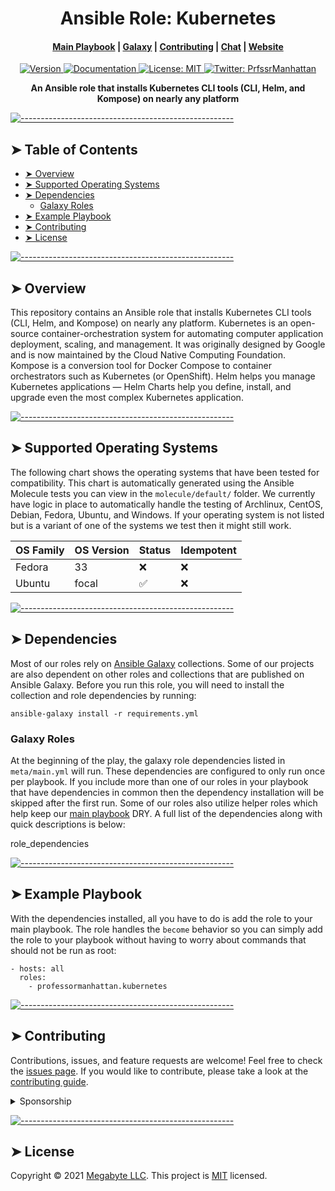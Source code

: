 <!-- ⚠️ This README has been generated from the file(s) "./.modules/docs/blueprint-readme.md" ⚠️--><h1 align="center" style="text-align:center;">Ansible Role: Kubernetes</h1>

<div align="center">
  <h4>
    <a href="https://gitlab.com/ProfessorManhattan/Playbooks">Main Playbook</a>
    <span> | </span>
    <a href="https://galaxy.ansible.com/professormanhattan/kubernetes">Galaxy</a>
    <span> | </span>
    <a href="https://gitlab.com/megabyte-space/ansible-roles/kubernetes/-/blob/master/CONTRIBUTING.md">Contributing</a>
    <span> | </span>
    <a href="https://app.slack.com/client/T01ABCG4NK1/C01NN74H0LW/details/">Chat</a>
    <span> | </span>
    <a href="https://megabyte.space">Website</a>
  </h4>
</div>
<p style="text-align:center;">
  <a href="https://gitlab.com/megabyte-space/ansible-roles/kubernetes">
    <img alt="Version" src="https://img.shields.io/badge/version-0.0.1-blue.svg?cacheSeconds=2592000" />
  </a>
  <a href="https://megabyte.space/docs/kubernetes" target="_blank">
    <img alt="Documentation" src="https://img.shields.io/badge/documentation-yes-brightgreen.svg" />
  </a>
  <a href="repository.gitlab_ansible_roles_group/kubernetes/-/raw/master/LICENSE" target="_blank">
    <img alt="License: MIT" src="https://img.shields.io/badge/License-MIT-yellow.svg" />
  </a>
  <a href="https://twitter.com/PrfssrManhattan" target="_blank">
    <img alt="Twitter: PrfssrManhattan" src="https://img.shields.io/twitter/follow/PrfssrManhattan.svg?style=social" />
  </a>
</p>

<p align="center" style="text-align:center;">
  <b>An Ansible role that installs Kubernetes CLI tools (CLI, Helm, and Kompose) on nearly any platform</b></br>
</p>


[![-----------------------------------------------------](https://raw.githubusercontent.com/andreasbm/readme/master/assets/lines/aqua.png)](#table-of-contents)

## ➤ Table of Contents

* [➤ Overview](#-overview)
* [➤ Supported Operating Systems](#-supported-operating-systems)
* [➤ Dependencies](#-dependencies)
	* [Galaxy Roles](#galaxy-roles)
* [➤ Example Playbook](#-example-playbook)
* [➤ Contributing](#-contributing)
* [➤ License](#-license)

[![-----------------------------------------------------](https://raw.githubusercontent.com/andreasbm/readme/master/assets/lines/aqua.png)](#overview)

## ➤ Overview

This repository contains an Ansible role that installs Kubernetes CLI tools (CLI, Helm, and Kompose) on nearly any platform. Kubernetes is an open-source container-orchestration system for automating computer application deployment, scaling, and management. It was originally designed by Google and is now maintained by the Cloud Native Computing Foundation. Kompose is a conversion tool for Docker Compose to container orchestrators such as Kubernetes (or OpenShift). Helm helps you manage Kubernetes applications — Helm Charts help you define, install, and upgrade even the most complex Kubernetes application.


[![-----------------------------------------------------](https://raw.githubusercontent.com/andreasbm/readme/master/assets/lines/aqua.png)](#supported-operating-systems)

## ➤ Supported Operating Systems

The following chart shows the operating systems that have been tested for compatibility. This chart is automatically generated using the Ansible Molecule tests you can view in the `molecule/default/` folder. We currently have logic in place to automatically handle the testing of Archlinux, CentOS, Debian, Fedora, Ubuntu, and Windows. If your operating system is not listed but is a variant of one of the systems we test then it might still work.


| OS Family | OS Version | Status | Idempotent |
|-----------|------------|--------|------------|
| Fedora    | 33         | ❌      | ❌          |
| Ubuntu    | focal      | ✅      | ❌          |



[![-----------------------------------------------------](https://raw.githubusercontent.com/andreasbm/readme/master/assets/lines/aqua.png)](#dependencies)

## ➤ Dependencies

Most of our roles rely on [Ansible Galaxy](https://galaxy.ansible.com/) collections. Some of our projects are also dependent on other roles and collections that are published on Ansible Galaxy. Before you run this role, you will need to install the collection and role dependencies by running:

```
ansible-galaxy install -r requirements.yml
```

### Galaxy Roles

At the beginning of the play, the galaxy role dependencies listed in `meta/main.yml` will run. These dependencies are configured to only run once per playbook. If you include more than one of our roles in your playbook that have dependencies in common then the dependency installation will be skipped after the first run. Some of our roles also utilize helper roles which help keep our [main playbook](https://gitlab.com/ProfessorManhattan/Playbooks) DRY. A full list of the dependencies along with quick descriptions is below:

 role_dependencies



[![-----------------------------------------------------](https://raw.githubusercontent.com/andreasbm/readme/master/assets/lines/aqua.png)](#example-playbook)

## ➤ Example Playbook

With the dependencies installed, all you have to do is add the role to your main playbook. The role handles the `become` behavior so you can simply add the role to your playbook without having to worry about commands that should not be run as root:

```lang-yml
- hosts: all
  roles:
    - professormanhattan.kubernetes
```


[![-----------------------------------------------------](https://raw.githubusercontent.com/andreasbm/readme/master/assets/lines/aqua.png)](#contributing)

## ➤ Contributing

Contributions, issues, and feature requests are welcome! Feel free to check the [issues page](https://gitlab.com/megabyte-space/ansible-roles/kubernetes/-/issues). If you would like to contribute, please take a look at the [contributing guide](https://gitlab.com/megabyte-space/ansible-roles/kubernetes/-/raw/master/CONTRIBUTING.md).

<details>
<summary>Sponsorship</summary>
<br/>
<blockquote>
<br/>
I create open source projects out of love. Although I have a job, shelter, and as much fast food as I can handle, it would still be pretty cool to be appreciated by the community for something I have spent a lot of time and money on. Please consider sponsoring me! Who knows? Maybe I will be able to quit my job and publish open source full time.
<br/><br/>Sincerely,<br/><br/>

***Brian Zalewski***<br/><br/>
</blockquote>

<a href="profile.patreon">
  <img src="https://c5.patreon.com/external/logo/become_a_patron_button@2x.png" width="160">
</a>

</details>


[![-----------------------------------------------------](https://raw.githubusercontent.com/andreasbm/readme/master/assets/lines/aqua.png)](#license)

## ➤ License

Copyright © 2021 [Megabyte LLC](https://megabyte.space). This project is [MIT](repository.gitlab_ansible_roles_group/kubernetes/-/raw/master/LICENSE) licensed.

